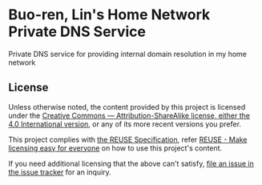 # Buo-ren, Lin's Home Network Private DNS Service

Private DNS service for providing internal domain resolution in my home network

## License

Unless otherwise noted, the content provided by this project is licensed under the [Creative Commons — Attribution-ShareAlike license, either the 4.0 International version](https://creativecommons.org/licenses/by-sa/4.0/), or any of its more recent versions you prefer.

This project complies with [the REUSE Specification](https://reuse.software/spec/), refer [REUSE - Make licensing easy for everyone](https://reuse.software/) on how to use this project's content.

If you need additional licensing that the above can't satisfy, [file an issue in the issue tracker](https://github.com/brlin-tw/brlin-home-dns/issues) for an inquiry.
